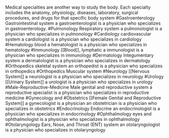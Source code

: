 
Medical specialties are another way to study the body. Each specialty includes the anatomy, physiology, diseases, laboratory, surgical procedures, and drugs for that specific body system
	#Gastroenterology
		Gastrointestinal system
		a gastroenterologist is a physician who specializes in gastroenterology.
	#Pulmonology
		Respiratory system
		a pulmonologist is a physician who specializes in pulmonology
	#Cardiology
		cardiovascular system
		a cardiologist is a physician who specializes in cardiology
	#Hematology
		blood
		a hematologist is a physician who specializes in hematology
	#Immunology
		[[Blood]], lymphatic
		a immunologist is a physician who specializes in immunology
	#Dermatology
		Integumentary system
		a dermatologist is a physician who specializes in dermatology
	#Orthopedics
		skeletal system
		an orthopedist is a physician who specializes in orthopedics
	#Orthopedics
		Muscular system
	#Neurology
		[[Nervous System]]
		a neurologist is a physician who specializes in neurology
	#Urology
		[[Urinary System]]
		a urologist is a physician who specializes in urology
	#Male-Reproductive-Medicine
		Male genital and reproductive system
		a reproductive specialist is a physician who specializes in reproductive medicine
	#Gynecology and #Obstetrics
		[[Female Genital and Reproductive System]]
		a gynecologist is a physician an obstetrician is a physician who specializes in obstetrics
	#Endocrinology
		Endocrine
		an endocrinologist is a physician who specializes in endocrinology
	#Ophthalmology
		eyes
		and ophthalmologist is a physician who specializes in ophthalmology
	#Otolaryngology
		Ears, Nose, and Throat (ENT) system
		an otolaryngologist is a physician who specializes in otolaryngology